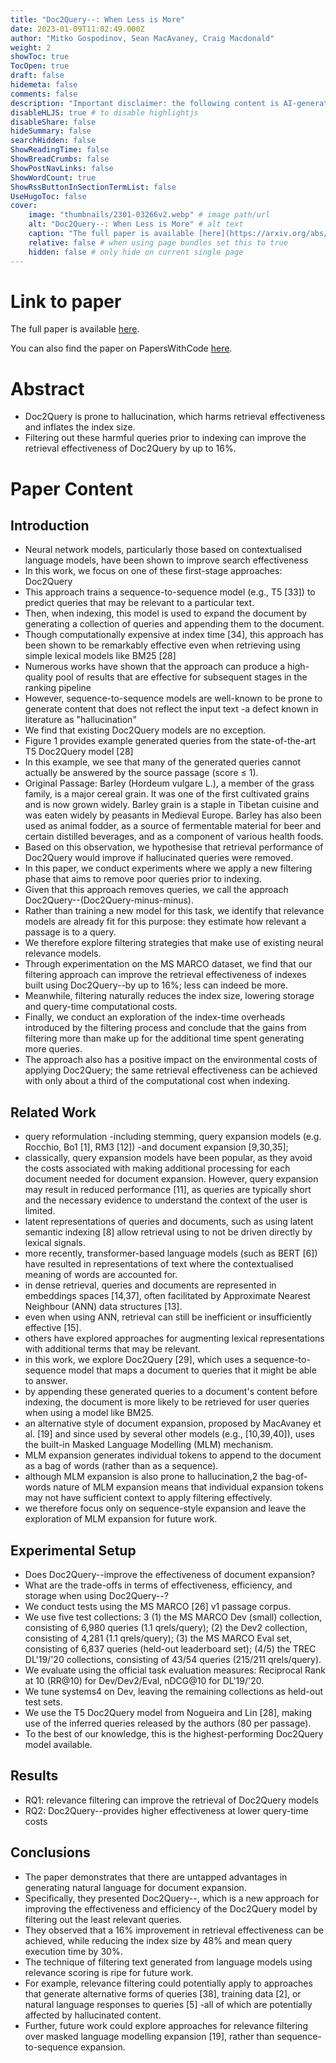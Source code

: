 ```yaml
---
title: "Doc2Query--: When Less is More"
date: 2023-01-09T11:02:49.000Z
author: "Mitko Gospodinov, Sean MacAvaney, Craig Macdonald"
weight: 2
showToc: true
TocOpen: true
draft: false
hidemeta: false
comments: false
description: "Important disclaimer: the following content is AI-generated, please make sure to fact check the presented information by reading the full paper."
disableHLJS: true # to disable highlightjs
disableShare: false
hideSummary: false
searchHidden: false
ShowReadingTime: false
ShowBreadCrumbs: false
ShowPostNavLinks: false
ShowWordCount: true
ShowRssButtonInSectionTermList: false
UseHugoToc: false
cover:
    image: "thumbnails/2301-03266v2.webp" # image path/url
    alt: "Doc2Query--: When Less is More" # alt text
    caption: "The full paper is available [here](https://arxiv.org/abs/2301.03266)." # display caption under cover
    relative: false # when using page bundles set this to true
    hidden: false # only hide on current single page
---
```


# Link to paper
The full paper is available [here](https://arxiv.org/abs/2301.03266).

You can also find the paper on PapersWithCode [here](https://paperswithcode.com/paper/doc2query-when-less-is-more).

# Abstract
- Doc2Query is prone to hallucination, which harms retrieval effectiveness and inflates the index size.
- Filtering out these harmful queries prior to indexing can improve the retrieval effectiveness of Doc2Query by up to 16%.

# Paper Content

## Introduction
- Neural network models, particularly those based on contextualised language models, have been shown to improve search effectiveness
- In this work, we focus on one of these first-stage approaches: Doc2Query
- This approach trains a sequence-to-sequence model (e.g., T5 [33]) to predict queries that may be relevant to a particular text.
- Then, when indexing, this model is used to expand the document by generating a collection of queries and appending them to the document.
- Though computationally expensive at index time [34], this approach has been shown to be remarkably effective even when retrieving using simple lexical models like BM25 [28]
- Numerous works have shown that the approach can produce a high-quality pool of results that are effective for subsequent stages in the ranking pipeline
- However, sequence-to-sequence models are well-known to be prone to generate content that does not reflect the input text -a defect known in literature as "hallucination"
- We find that existing Doc2Query models are no exception.
- Figure 1 provides example generated queries from the state-of-the-art T5 Doc2Query model [28]
- In this example, we see that many of the generated queries cannot actually be answered by the source passage (score ≤ 1).
- Original Passage: Barley (Hordeum vulgare L.), a member of the grass family, is a major cereal grain. It was one of the first cultivated grains and is now grown widely. Barley grain is a staple in Tibetan cuisine and was eaten widely by peasants in Medieval Europe. Barley has also been used as animal fodder, as a source of fermentable material for beer and certain distilled beverages, and as a component of various health foods.
- Based on this observation, we hypothesise that retrieval performance of Doc2Query would improve if hallucinated queries were removed.
- In this paper, we conduct experiments where we apply a new filtering phase that aims to remove poor queries prior to indexing.
- Given that this approach removes queries, we call the approach Doc2Query--(Doc2Query-minus-minus).
- Rather than training a new model for this task, we identify that relevance models are already fit for this purpose: they estimate how relevant a passage is to a query.
- We therefore explore filtering strategies that make use of existing neural relevance models.
- Through experimentation on the MS MARCO dataset, we find that our filtering approach can improve the retrieval effectiveness of indexes built using Doc2Query--by up to 16%; less can indeed be more.
- Meanwhile, filtering naturally reduces the index size, lowering storage and query-time computational costs.
- Finally, we conduct an exploration of the index-time overheads introduced by the filtering process and conclude that the gains from filtering more than make up for the additional time spent generating more queries.
- The approach also has a positive impact on the environmental costs of applying Doc2Query; the same retrieval effectiveness can be achieved with only about a third of the computational cost when indexing.

## Related Work
- query reformulation -including stemming, query expansion models (e.g. Rocchio, Bo1 [1], RM3 [12]) -and document expansion [9,30,35];
- classically, query expansion models have been popular, as they avoid the costs associated with making additional processing for each document needed for document expansion. However, query expansion may result in reduced performance [11], as queries are typically short and the necessary evidence to understand the context of the user is limited.
- latent representations of queries and documents, such as using latent semantic indexing [8] allow retrieval using to not be driven directly by lexical signals.
- more recently, transformer-based language models (such as BERT [6]) have resulted in representations of text where the contextualised meaning of words are accounted for.
- in dense retrieval, queries and documents are represented in embeddings spaces [14,37], often facilitated by Approximate Nearest Neighbour (ANN) data structures [13].
- even when using ANN, retrieval can still be inefficient or insufficiently effective [15].
- others have explored approaches for augmenting lexical representations with additional terms that may be relevant.
- in this work, we explore Doc2Query [29], which uses a sequence-to-sequence model that maps a document to queries that it might be able to answer.
- by appending these generated queries to a document's content before indexing, the document is more likely to be retrieved for user queries when using a model like BM25.
- an alternative style of document expansion, proposed by MacAvaney et al. [19] and since used by several other models (e.g., [10,39,40]), uses the built-in Masked Language Modelling (MLM) mechanism.
- MLM expansion generates individual tokens to append to the document as a bag of words (rather than as a sequence).
- although MLM expansion is also prone to hallucination,2 the bag-of-words nature of MLM expansion means that individual expansion tokens may not have sufficient context to apply filtering effectively.
- we therefore focus only on sequence-style expansion and leave the exploration of MLM expansion for future work.

## Experimental Setup
- Does Doc2Query--improve the effectiveness of document expansion?
- What are the trade-offs in terms of effectiveness, efficiency, and storage when using Doc2Query--?
- We conduct tests using the MS MARCO [26] v1 passage corpus.
- We use five test collections: 3 (1) the MS MARCO Dev (small) collection, consisting of 6,980 queries (1.1 qrels/query); (2) the Dev2 collection, consisting of 4,281 (1.1 qrels/query); (3) the MS MARCO Eval set, consisting of 6,837 queries (held-out leaderboard set); (4/5) the TREC DL'19/'20 collections, consisting of 43/54 queries (215/211 qrels/query).
- We evaluate using the official task evaluation measures: Reciprocal Rank at 10 (RR@10) for Dev/Dev2/Eval, nDCG@10 for DL'19/'20.
- We tune systems4 on Dev, leaving the remaining collections as held-out test sets.
- We use the T5 Doc2Query model from Nogueira and Lin [28], making use of the inferred queries released by the authors (80 per passage).
- To the best of our knowledge, this is the highest-performing Doc2Query model available.

## Results
- RQ1: relevance filtering can improve the retrieval of Doc2Query models
- RQ2: Doc2Query--provides higher effectiveness at lower query-time costs

## Conclusions
- The paper demonstrates that there are untapped advantages in generating natural language for document expansion.
- Specifically, they presented Doc2Query--, which is a new approach for improving the effectiveness and efficiency of the Doc2Query model by filtering out the least relevant queries.
- They observed that a 16% improvement in retrieval effectiveness can be achieved, while reducing the index size by 48% and mean query execution time by 30%.
- The technique of filtering text generated from language models using relevance scoring is ripe for future work.
- For example, relevance filtering could potentially apply to approaches that generate alternative forms of queries [38], training data [2], or natural language responses to queries [5] -all of which are potentially affected by hallucinated content.
- Further, future work could explore approaches for relevance filtering over masked language modelling expansion [19], rather than sequence-to-sequence expansion.

